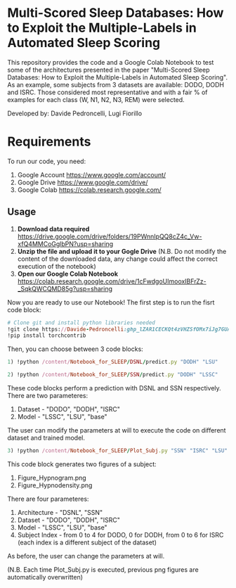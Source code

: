# Multi-Scored Sleep Databases: How to Exploit the Multiple-Labels in Automated Sleep Scoring

This repository provides the code and a Google Colab Notebook to test some of the architectures presented in the paper "Multi-Scored Sleep Databases: How to Exploit the Multiple-Labels in Automated Sleep Scoring".
 As an example, some subjects from 3 datasets are available: DODO, DODH and ISRC. Those considered most representative and with a fair % of examples for each class (W, N1, N2, N3, REM) were selected.

Developed by:
Davide Pedroncelli, Lugi Fiorillo
# Requirements
To run our code, you need:
1) Google Account https://www.google.com/account/
2) Google Drive https://www.google.com/drive/
3) Google Colab https://colab.research.google.com/

## Usage

1) __Download data required__ https://drive.google.com/drive/folders/19PWnnIpQQ8cZ4c_Vw-xfQ4MMCoGglbPN?usp=sharing
2) __Unzip the file and upload it to your Gogle Drive__ (N.B. Do not modify the content of the downloaded data, any change could affect the correct execution of the notebook)
3) __Open our Google Colab Notebook__ https://colab.research.google.com/drive/1cFwdgoUImooxIBFrZz-_SqkQWCQMD85g?usp=sharing

Now you are ready to use our Notebook! 
The first step is to run the fisrt code block:

```ruby
# Clone git and install python libraries needed
!git clone https://Davide-Pedroncelli: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@github.com/Davide-Pedroncelli/Notebook_for_SLEEP.git
!pip install torchcontrib
```
Then, you can choose between 3 code blocks:

```ruby
1) !python /content/Notebook_for_SLEEP/DSNL/predict.py "DODH" "LSU"
```

```ruby
2) !python /content/Notebook_for_SLEEP/SSN/predict.py "DODH" "LSSC"
```


These code blocks perform a prediction with DSNL and SSN respectively. 
There are two parameteres:
1) Dataset - "DODO", "DODH", "ISRC"
2) Model - "LSSC", "LSU", "base"

The user can modify the parameters at will to execute the code on different dataset and trained model.

```ruby
3) !python /content/Notebook_for_SLEEP/Plot_Subj.py "SSN" "ISRC" "LSU" "0"
```
This code block generates two figures of a subject:
1) Figure_Hypnogram.png
2) Figure_Hypnodensity.png

There are four parameteres:
1) Architecture - "DSNL", "SSN"
2) Dataset - "DODO", "DODH", "ISRC"
3) Model - "LSSC", "LSU", "base"
4) Subject Index - from 0 to 4 for DODO, 0 for DODH, from 0 to 6 for ISRC (each index is a different subject of the dataset)

As before, the user can change the parameters at will.

(N.B. Each time Plot_Subj.py is executed, previous png figures are automatically overwritten)
